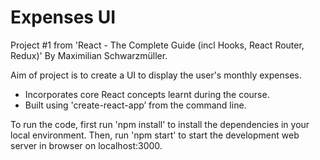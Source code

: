 # Expenses UI
Project #1 from 'React - The Complete Guide (incl Hooks, React Router, Redux)' By Maximilian Schwarzmüller.

Aim of project is to create a UI to display the user's monthly expenses. 
- Incorporates core React concepts learnt during the course.
- Built using 'create-react-app’ from the command line.

To run the code, first run 'npm install' to install the dependencies in your local environment. 
Then, run 'npm start' to start the development web server in browser on localhost:3000.
